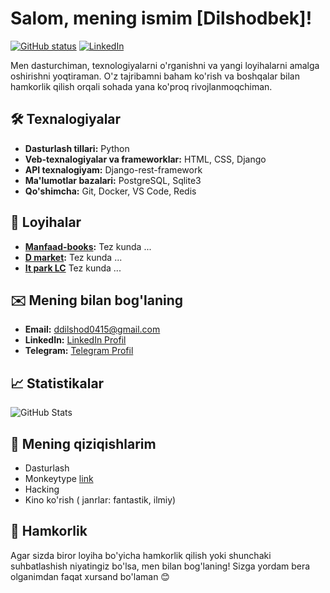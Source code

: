 # Salom, mening ismim [Dilshodbek]!

[![GitHub status](https://img.shields.io/badge/github-@username-181717.svg)](https://github.com/dilshodbek0505) 
[![LinkedIn](https://img.shields.io/badge/linkedin-@username-blue.svg)](https://linkedin.com/in/dilshodbek0505)

Men dasturchiman, texnologiyalarni o'rganishni va yangi loyihalarni amalga oshirishni yoqtiraman. O'z tajribamni baham ko'rish va boshqalar bilan hamkorlik qilish orqali sohada yana ko'proq rivojlanmoqchiman.

## 🛠️ Texnalogiyalar

- **Dasturlash tillari:** Python
- **Veb-texnalogiyalar va frameworklar:** HTML, CSS, Django
- **API texnalogiyam:** Django-rest-framework
- **Ma'lumotlar bazalari:** PostgreSQL, Sqlite3
- **Qo'shimcha:** Git, Docker, VS Code, Redis

## 🌟 Loyihalar

- **[Manfaad-books](link):** Tez kunda ...
- **[D market](link):** Tez kunda ...
- **[It park LC](link)** Tez kunda ...

## ✉️ Mening bilan bog'laning

- **Email:** ddilshod0415@gmail.com
- **LinkedIn:** [LinkedIn Profil](https://www.linkedin.com/in/dilshodbek-donaboyev/)
- **Telegram:** [Telegram Profil](https://t.me/dilshodbek_donaboyev)

## 📈 Statistikalar

![GitHub Stats](https://github-readme-stats.vercel.app/api?username=dilshodbek0505&show_icons=true&theme=radical)

## 💬 Mening qiziqishlarim

- Dasturlash
- Monkeytype [link](https://monkeytype.com/)
- Hacking
- Kino ko'rish ( janrlar: fantastik, ilmiy) 

## 🤝 Hamkorlik

Agar sizda biror loyiha bo'yicha hamkorlik qilish yoki shunchaki suhbatlashish niyatingiz bo'lsa, men bilan bog'laning! Sizga yordam bera olganimdan faqat xursand bo'laman 😊

